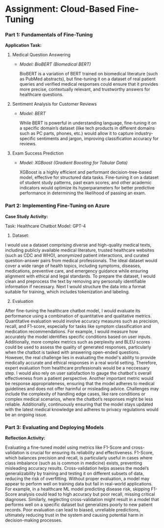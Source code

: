 # Assignment: Cloud-Based Fine-Tuning

### Part 1: Fundamentals of Fine-Tuning

**Application Task:**

1. Medical Question Answering
   - *Model: BioBERT (Biomedical BERT)*
     
     BioBERT is a variation of BERT trained on biomedical literature (such as PubMed abstracts), but fine-tuning it on a dataset of real patient queries and verified medical responses could ensure that it provides more precise, contextually relevant, and trustworthy answers for healthcare questions.

2. Sentiment Analysis for Customer Reviews
   - *Model: BERT*  
     
     While BERT is powerful in understanding language, fine-tuning it on a specific domain’s dataset (like tech products in different domains such as PC parts, phones, etc.) would allow it to capture industry-specific sentiments and jargon, improving classification accuracy for reviews.

3. Exam Success Prediction
   - *Model: XGBoost (Gradient Boosting for Tabular Data)*

     XGBoost is a highly efficient and performant decision-tree-based model, effective for structured data tasks. Fine-tuning it on a dataset of student study patterns, past exam scores, and other academic indicators would optimize its hyperparameters for better predictive performance in determining the likelihood of passing an exam.

### Part 2: Implementing Fine-Tuning on Azure

**Case Study Activity:**

Task: Healthcare Chatbot
Model: GPT-4

1. Dataset:

I would use a dataset comprising diverse and high-quality medical texts, including publicly available medical literature, trusted healthcare websites (such as CDC and WHO), anonymized patient interactions, and curated question-answer pairs from medical professionals. The ideal dataset would cover a wide range of health topics, including symptoms, diseases, medications, preventive care, and emergency guidance while ensuring alignment with ethical and legal standards. To prepare the dataset, I would clean and preprocess the text by removing any personally identifiable information if necessary. Next I would structure the data into a format suitable for training, which includes tokenization and labeling.

2. Evaluation

After fine-tuning the healthcare chatbot model, I would evaluate its performance using a combination of quantitative and qualitative metrics. Quantitative evaluation would involve accuracy measures such as precision, recall, and F1-score, especially for tasks like symptom classification and medication recommendations. For example, I would measure how accurately the model identifies specific conditions based on user inputs. Additionally, more complex metrics such as perplexity and BLEU scores could be used to assess the quality of generated responses, particularly when the chatbot is tasked with answering open-ended questions. However, the real challenge lies in evaluating the model's ability to provide medically accurate and ethical responses in a real world setting. Therefore, expert evaluation from healthcare professionals would be a neccessary step. I would also rely on user satisfaction to gauge the chatbot's overall effectiveness from a patient perspective. Another important metric would be response appropriateness, ensuring that the model adheres to medical guidelines and does not offer harmful or misleading advice. Challenges may include the complexity of handling edge cases, like rare conditions or complex medical scenarios, where the chatbot’s responses might be less reliable. Additionally, continuously ensuring that the model stays updated with the latest medical knowledge and adheres to privacy regulations would be an ongoing issue.

### Part 3: Evaluating and Deploying Models

**Reflection Activity:**

Evaluating a fine-tuned model using metrics like F1-Score and cross-validation is crucial for ensuring its reliability and effectiveness. F1-Score, which balances precision and recall, is particularly useful in cases where class imbalance (such as is common in medicine) exists, preventing misleading accuracy results. Cross-validation helps assess the model’s generalizability by training and testing it on different subsets of data, reducing the risk of overfitting. Without proper evaluation, a model may appear to perform well on training data but fail in real-world applications. For example, in a healthcare ML model predicting disease risk, skipping F1-Score analysis could lead to high accuracy but poor recall, missing critical diagnoses. Similarly, neglecting cross-validation might result in a model that performs well on a specific dataset but generalizes poorly to new patient records. Poor evaluation can lead to biased, unreliable predictions, ultimately reducing trust in the system and causing potential harm in decision-making processes.
